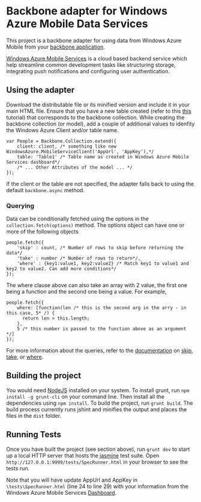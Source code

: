 # Backbone adapter for Windows Azure Mobile Data Services

This project is a backbone adapter for using data from Windows Azure Mobile from your [backbone application](http://backbonejs.org/).

[Windows Azure Mobile Services](http://www.windowsazure.com/en-us/develop/mobile/) is a cloud based backend service which help streamline common development tasks like structuring storage, integrating push notifications and configuring user authentication.

## Using the adapter
Download the distributable file or its minified version and include it in your main HTML file. Ensure that you have a new table created (refer to this [this](http://www.windowsazure.com/en-us/develop/mobile/tutorials/get-started-html/) tutorial) that corresponds to the backbone collection. 
While creating the backbone collection (or model), add a couple of additional values to idenfity the Windows Azure Client and/or table name. 

```
var People = Backbone.Collection.extend({
	client: client, /* something like new WindowsAzure.MobileServiceClient('AppUrl', 'AppKey'),*/
	table: 'Table1' /* Table name as created in Windows Azure Mobile Services dashboard*/ 
	/* ... Other Attributes of the model ... */
});
```

If the client or the table are not specified, the adapter falls back to using the default `backbone.async` method.  

### Querying
Data can be conditionally fetched using the options in the `collection.fetch(options)` method. The options object can have one or more of the following objects

```
people.fetch({
	'skip' : count, /* Number of rows to skip before returning the data*/
	'take' : number /* Number of rows to return*/, 
	'where' : {key1:value1, key2:value2} /* Match key1 to value1 and key2 to value2. Can add more conditions*/
});
```

The where clause above can also take an array with 2 value, the first one being a function and the second one being a value. For example,

```
people.fetch({
	where: [function(len /* this is the second arg in the arry - in this case, 5* /) {
	  return len > this.length;
	},
	5 /* this number is passed to the function above as an argument */]
});
```

For more information about the queries, refer to the [documentation](http://msdn.microsoft.com/en-us/library/windowsazure/jj554207.aspx) on [skip](http://msdn.microsoft.com/en-us/library/windowsazure/jj613355.aspx), [take](http://msdn.microsoft.com/en-us/library/windowsazure/jj613354.aspx), or [where](http://msdn.microsoft.com/en-us/library/windowsazure/jj613351.aspx). 


## Building the project
You would need [NodeJS](http://nodejs.org/) installed on your system. To install grunt, run `npm install -g grunt-cli` on your command line. Then install all the dependencies using `npm install`.
To build the project, run `grunt build`. The build process currently runs jshint and minifies the output and places the files in the `dist` folder. 

## Running Tests
Once you have built the project (see section above), run `grunt dev` to start up a local HTTP server that hosts the [jasmine](http://pivotal.github.io/jasmine/) test suite. Open `http://127.0.0.1:9999/tests/SpecRunner.html` in your browser to see the tests run. 

Note that you will have update AppUrl and AppKey in `\tests\SpecRunner.html` (line 24 to line 29) with your information from the Windows Azure Mobile Services [Dashboard](http://www.windowsazure.com/en-us/develop/mobile/tutorials/get-started-with-data-html/#header-3).  
